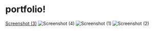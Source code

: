 # portfolio!
[Screenshot (3)](https://user-images.githubusercontent.com/88593481/216306154-f11e185d-e191-46c5-a94d-57fa8a825034.png)
![Screenshot (4)](https://user-images.githubusercontent.com/88593481/216306167-7071038a-f186-47b1-9464-534a8958e937.png)
![Screenshot (1)](https://user-images.githubusercontent.com/88593481/216306189-fac7ae89-9aaf-43ca-a8d6-14ac3a59e354.png)
![Screenshot (2)](https://user-images.githubusercontent.com/88593481/216306201-afe07f98-cd4e-4949-8957-f2b1b7e607fe.png)

